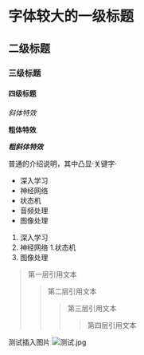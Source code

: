 # 字体较大的一级标题

## 二级标题

### 三级标题

#### 四级标题

*斜体特效*

**粗体特效**

***粗斜体特效***

普通的介绍说明，其中凸显·关键字·

* 深入学习
 * 神经网络
  * 状态机
* 音频处理
* 图像处理

1. 深入学习
 1. 神经网络
  1.状态机
2. 图像处理

> 第一层引用文本
>> 第二层引用文本
>>> 第三层引用文本
>>>> 第四层引用文本


测试插入图片
![测试.jpg](https://i.loli.net/2021/11/25/Si8fxkq9InPFTY6.jpg)
